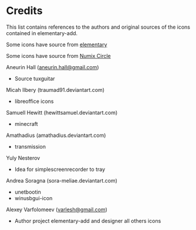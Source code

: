 # Credits

This list contains references to the authors and original sources of the icons contained in elementary-add.

Some icons have source from [elementary](http://danrabbit.deviantart.com/art/elementary-Icons-65437279)

Some icons have source from [Numix Circle](https://github.com/numixproject/numix-icon-theme-circle)

Aneurin Hall (aneurin.hall@gmail.com)
* Source tuxguitar

Micah Ilbery (traumad91.deviantart.com)
* libreoffice icons

Samuell Hewitt (hewittsamuel.deviantart.com)
* minecraft

Amathadius (amathadius.deviantart.com)
* transmission

Yuly Nesterov
* Idea for simplescreenrecorder to tray

Andrea Soragna (sora-meliae.deviantart.com)
* unetbootin
* winusbgui-icon

Alexey Varfolomeev (varlesh@gmail.com)
* Author project elementary-add and designer all others icons



